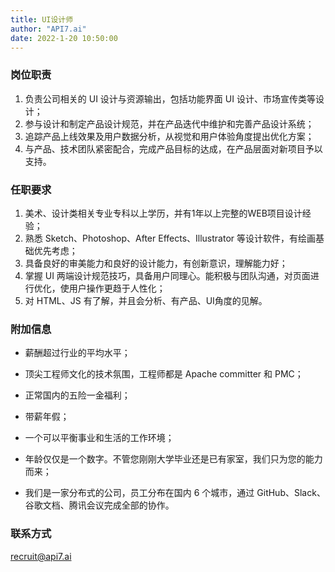 ```yaml
---
title: UI设计师
author: "API7.ai"
date: 2022-1-20 10:50:00
---
```


### 岗位职责

1. 负责公司相关的 UI 设计与资源输出，包括功能界面 UI 设计、市场宣传类等设计； 
2. 参与设计和制定产品设计规范，并在产品迭代中维护和完善产品设计系统； 
3. 追踪产品上线效果及用户数据分析，从视觉和用户体验角度提出优化方案； 
4. 与产品、技术团队紧密配合，完成产品目标的达成，在产品层面对新项目予以支持。 

### 任职要求

1. 美术、设计类相关专业专科以上学历，并有1年以上完整的WEB项目设计经验； 
2. 熟悉 Sketch、Photoshop、After Effects、Illustrator 等设计软件，有绘画基础优先考虑； 
3. 具备良好的审美能力和良好的设计能力，有创新意识，理解能力好； 
4. 掌握 UI 两端设计规范技巧，具备用户同理心。能积极与团队沟通，对页面进行优化，使用户操作更趋于人性化； 
5. 对 HTML、JS 有了解，并且会分析、有产品、UI角度的见解。 

### 附加信息

- 薪酬超过行业的平均水平；

- 顶尖工程师文化的技术氛围，工程师都是 Apache committer 和 PMC；

- 正常国内的五险一金福利；

- 带薪年假；

- 一个可以平衡事业和生活的工作环境；

- 年龄仅仅是一个数字。不管您刚刚大学毕业还是已有家室，我们只为您的能力而来；

- 我们是一家分布式的公司，员工分布在国内 6 个城市，通过 GitHub、Slack、谷歌文档、腾讯会议完成全部的协作。

### 联系方式

[recruit@api7.ai](mailto:recruit@api7.ai)
